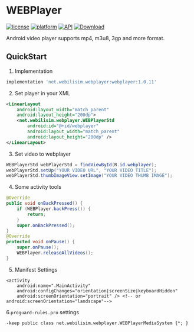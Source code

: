 # WEBPlayer
[![license](https://img.shields.io/badge/license-MIT-blue.svg)](https://raw.githubusercontent.com/webilisim/WEBPlayer/master/LICENSE)
[![platform](https://img.shields.io/badge/platform-Android-yellow.svg)](https://www.android.com)
[![API](https://img.shields.io/badge/API-16%2B-brightgreen.svg?style=flat)](https://android-arsenal.com/api?level=16)
[ ![Download](https://api.bintray.com/packages/netwebilisim/WEBPlayer/net.webilisim.webplayer/images/download.svg?version=1.0.11) ](https://bintray.com/netwebilisim/WEBPlayer/net.webilisim.webplayer/1.0.11/link)

 Android video player supports mp4, m3u8, 3gp and more format.
 
 ## QuickStart

1. Implementation
```gradle
implementation 'net.webilisim.webplayer:webplayer:1.0.11'
```

2. Set player in your XML
```xml
<LinearLayout
    android:layout_width="match_parent"
    android:layout_height="200dp">
    <net.webilisim.webplayer.WEBPlayerStd
        android:id="@+id/webplayer"
        android:layout_width="match_parent"
        android:layout_height="200dp" />
</LinearLayout>
```

3. Set video to webplayer
```java
WEBPlayerStd webPlayerStd = findViewById(R.id.webplayer);
webPlayerStd.setUp("YOUR VIDEO URL", "YOUR VIDEO TITLE");
webPlayerStd.thumbImageView.setImage("YOUR VIDEO THUMB IMAGE");
```

4. Some activity tools
```java
@Override
public void onBackPressed() {
    if (WEBPlayer.backPress()) {
        return;
    }
    super.onBackPressed();
}
@Override
protected void onPause() {
    super.onPause();
    WEBPlayer.releaseAllVideos();
}
```

5. Manifest Settings
```
<activity
    android:name=".MainActivity"
    android:configChanges="orientation|screenSize|keyboardHidden"
    android:screenOrientation="portrait" /> <!-- or android:screenOrientation="landscape"-->
```

6.`proguard-rules.pro` settings
```
-keep public class net.webilisim.webplayer.WEBPlayerMediaSystem {*; }
```
